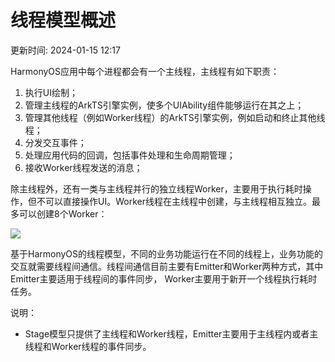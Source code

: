 # 线程模型概述

更新时间: 2024-01-15 12:17

HarmonyOS应用中每个进程都会有一个主线程，主线程有如下职责：

1. 执行UI绘制；
2. 管理主线程的ArkTS引擎实例，使多个UIAbility组件能够运行在其之上；
3. 管理其他线程（例如Worker线程）的ArkTS引擎实例，例如启动和终止其他线程；
4. 分发交互事件；
5. 处理应用代码的回调，包括事件处理和生命周期管理；
6. 接收Worker线程发送的消息；

除主线程外，还有一类与主线程并行的独立线程Worker，主要用于执行耗时操作，但不可以直接操作UI。Worker线程在主线程中创建，与主线程相互独立。最多可以创建8个Worker：

![](https://alliance-communityfile-drcn.dbankcdn.com/FileServer/getFile/cmtyPub/011/111/111/0000000000011111111.20231121183829.84284400967280132653406303838080:50001231000000:2800:BE3E57C2B4D0144FDD76F3AB5F35C39C7F791AB7A3191D8E8433E58B105B04F8.png?needInitFileName=true?needInitFileName=true?needInitFileName=true?needInitFileName=true)

基于HarmonyOS的线程模型，不同的业务功能运行在不同的线程上，业务功能的交互就需要线程间通信。线程间通信目前主要有Emitter和Worker两种方式，其中Emitter主要适用于线程间的事件同步， Worker主要用于新开一个线程执行耗时任务。

说明：

* Stage模型只提供了主线程和Worker线程，Emitter主要用于主线程内或者主线程和Worker线程的事件同步。

